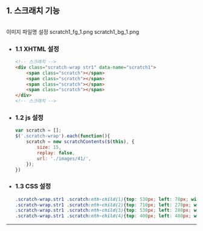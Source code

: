## 1. 스크래치 기능

<img src="">

이미지 파일명 설정
scratch1_fg_1.png
scratch1_bg_1.png

* ### 1.1 XHTML 설정
    ```html
    <!-- 스크래치 -->
    <div class="scratch-wrap str1" data-name="scratch1">
        <span class="scratch"></span>
        <span class="scratch"></span>
        <span class="scratch"></span>
        <span class="scratch"></span>
    </div>
    <!-- 스크래치 -->
    ```
    
* ### 1.2 js 설정
    ```javascript
    var scratch = [];
    $('.scratch-wrap').each(function(){
        scratch = new scratchContents($(this), {
            size: 15,
            replay: false,
            url: './images/41/',
        });
    })
    ```

* ### 1.3 CSS 설정
    ```css
    .scratch-wrap.str1 .scratch:nth-child(1){top: 530px; left: 78px; width: 142px; height: 139px;}
    .scratch-wrap.str1 .scratch:nth-child(2){top: 710px; left: 270px; width: 443px; height: 215px;}
    .scratch-wrap.str1 .scratch:nth-child(3){top: 530px; left: 280px; width: 169px; height: 145px;}
    .scratch-wrap.str1 .scratch:nth-child(4){top: 400px; left: 480px; width: 169px; height: 145px;}
    ```
***











